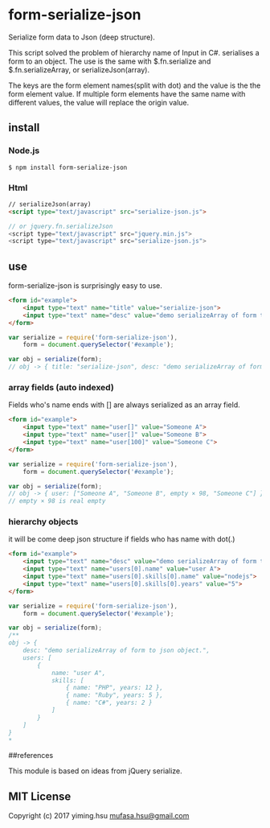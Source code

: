# form-serialize-json
 Serialize form data to Json (deep structure).

 This script solved the problem of hierarchy name of Input in C#.
 serialises a form to an object. The use is the same with $.fn.serialize and $.fn.serializeArray, or serializeJson(array).

 The keys are the form element names(split with dot) and the value is the the form element
 value. If multiple form elements have the same name with different values,
 the value will replace the origin value.

## install
### Node.js
```shell
$ npm install form-serialize-json
```
### Html
```html
// serializeJson(array)
<script type="text/javascript" src="serialize-json.js">

// or jquery.fn.serializeJson
<script type="text/javascript" src="jquery.min.js">
<script type="text/javascript" src="serialize-json.js">
```

## use
form-serialize-json is surprisingly easy to use.
```html
<form id="example">
    <input type="text" name="title" value="serialize-json">
    <input type="text" name="desc" value="demo serializeArray of form to json object.">
</form>
```
```js
var serialize = require('form-serialize-json'),
    form = document.querySelector('#example');

var obj = serialize(form);
// obj -> { title: "serialize-json", desc: "demo serializeArray of form to json object." }
```

### array fields (auto indexed)
Fields who's name ends with [] are always serialized as an array field.
```html
<form id="example">
    <input type="text" name="user[]" value="Someone A">
    <input type="text" name="user[]" value="Someone B">
    <input type="text" name="user[100]" value="Someone C">
</form>
```
```js
var serialize = require('form-serialize-json'),
    form = document.querySelector('#example');

var obj = serialize(form);
// obj -> { user: ["Someone A", "Someone B", empty × 98, "Someone C"] }
// empty × 98 is real empty
```

### hierarchy objects
it will be come deep json structure if fields who has name with dot(.)
```html
<form id="example">
    <input type="text" name="desc" value="demo serializeArray of form to json object.">
    <input type="text" name="users[0].name" value="user A">
    <input type="text" name="users[0].skills[0].name" value="nodejs">
    <input type="text" name="users[0].skills[0].years" value="5">
</form>
```
```js
var serialize = require('form-serialize-json'),
    form = document.querySelector('#example');

var obj = serialize(form);
/**
obj -> {
    desc: "demo serializeArray of form to json object.",
    users: [
        {
            name: "user A",
            skills: [
                { name: "PHP", years: 12 },
                { name: "Ruby", years: 5 },
                { name: "C#", years: 2 }
            ]
        }
    ]
}
*
```

##references

This module is based on ideas from jQuery serialize.

## MIT License

Copyright (c) 2017 yiming.hsu <mufasa.hsu@gmail.com>